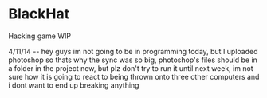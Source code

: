 BlackHat
========

Hacking game WIP


4/11/14 -- hey guys im not going to be in programming today, but I uploaded photoshop so thats why the sync was so big, photoshop's files should be in a folder in the project now, but plz don't try to run it until next week, im not sure how it is going to react to being thrown onto three other computers and i dont want to end up breaking anything
